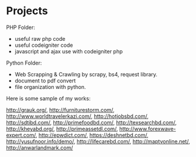 # Projects

PHP Folder:
  - useful raw php code
  - useful codeigniter code
  - javascript and ajax use with codeigniter php
  
Python Folder:
  - Web Scrapping & Crawling by scrapy, bs4, request library.
  - document to pdf convert
  - file organization with python.
  
Here is some sample of my works:

  http://grauk.org/,
  http://furniturestorm.com/,
  http://www.worldtravelerkazi.com/,
  http://hotjobsbd.com/,
  http://sdtibd.com/,
  http://primefoodbd.com/, 
  http://texsearchbd.com/, 
  http://kheyabd.org/, 
  http://primeassetdl.com/, 
  http://www.forexwave-expert.com/, 
  http://epwdict.com/, 
  https://deshnetbd.com/,
  http://yusufnoor.info/demo/, 
  http://lifecarebd.com/, 
  http://maptvonline.net/, 
  http://anwarlandmark.com/

